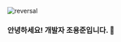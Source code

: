![reversal](https://capsule-render.vercel.app/api?type=rect&color=white&text=RECT&fontAlign=30&fontSize=30&desc=Use%20theme&descAlign=60&descAlignY=50&theme=radical)

### 안녕하세요! 개발자 조용준입니다. 👋
